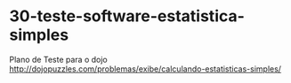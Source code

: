 # 30-teste-software-estatistica-simples
Plano de Teste para o dojo http://dojopuzzles.com/problemas/exibe/calculando-estatisticas-simples/
